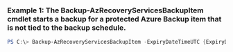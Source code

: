 ### Example 1: The Backup-AzRecoveryServicesBackupItem cmdlet starts a backup for a protected Azure Backup item that is not tied to the backup schedule.
```powershell
PS C:\> Backup-AzRecoveryServicesBackupItem -ExpiryDateTimeUTC {ExpiryDateTimeUTC} -Item $Item -VaultId $vault.ID
```

